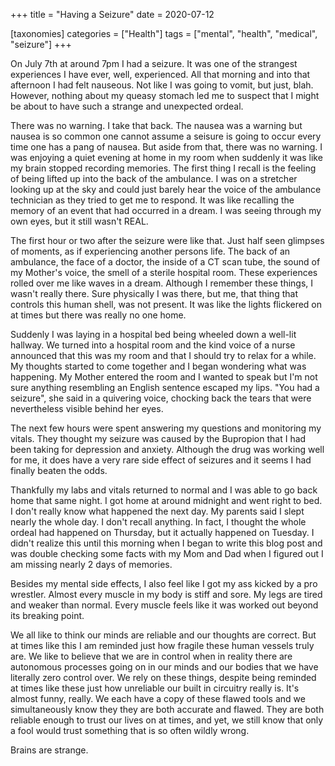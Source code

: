 +++
title = "Having a Seizure"
date = 2020-07-12

[taxonomies]
categories = ["Health"]
tags = ["mental", "health", "medical", "seizure"]
+++

On July 7th at around 7pm I had a seizure. It was one of the
strangest experiences I have ever, well, experienced. All that
morning and into that afternoon I had felt nauseous. Not like I
was going to vomit, but just, blah. However, nothing about my
queasy stomach led me to suspect that I might be about to have
such a strange and unexpected ordeal.

<!-- more -->

There was no warning. I take that back. The nausea was a warning
but nausea is so common one cannot assume a seisure is going to
occur every time one has a pang of nausea. But aside from that,
there was no warning. I was enjoying a quiet evening at home in
my room when suddenly it was like my brain stopped recording
memories. The first thing I recall is the feeling of being lifted
up into the back of the ambulance. I was on a stretcher looking
up at the sky and could just barely hear the voice of the ambulance
technician as they tried to get me to respond. It was like recalling
the memory of an event that had occurred in a dream. I was seeing
through my own eyes, but it still wasn't REAL.

The first hour or two after the seizure were like that. Just half
seen glimpses of moments, as if experiencing another persons life.
The back of an ambulance, the face of a doctor, the inside of a CT
scan tube, the sound of my Mother's voice, the smell of a sterile
hospital room. These experiences rolled over me like waves in a
dream. Although I remember these things, I wasn't really there. Sure
physically I was there, but me, that thing that controls this human
shell, was not present. It was like the lights flickered on at times
but there was really no one home.

Suddenly I was laying in a hospital bed being wheeled down a well-lit
hallway. We turned into a hospital room and the kind voice of a nurse
announced that this was my room and that I should try to relax for a
while. My thoughts started to come together and I began wondering what
was happening. My Mother entered the room and I wanted to speak but 
I'm not sure anything resembling an English sentence escaped my lips.
"You had a seizure", she said in a quivering voice, chocking back the
tears that were nevertheless visible behind her eyes.

The next few hours were spent answering my questions and monitoring
my vitals. They thought my seizure was caused by the Bupropion that
I had been taking for depression and anxiety. Although the drug was
working well for me, it does have a very rare side effect of seizures
and it seems I had finally beaten the odds.

Thankfully my labs and vitals returned to normal and I was able to
go back home that same night. I got home at around midnight and went
right to bed. I don't really know what happened the next day. My
parents said I slept nearly the whole day. I don't recall anything. In
fact, I thought the whole ordeal had happened on Thursday, but it
actually happened on Tuesday. I didn't realize this until this morning
when I began to write this blog post and was double checking some facts
with my Mom and Dad when I figured out I am missing nearly 2 days of
memories.

Besides my mental side effects, I also feel like I got my ass kicked by
a pro wrestler. Almost every muscle in my body is stiff and sore. My
legs are tired and weaker than normal. Every muscle feels like it was
worked out beyond its breaking point.

We all like to think our minds are reliable and our thoughts are
correct. But at times like this I am reminded just how fragile these
human vessels truly are. We like to believe that we are in control
when in reality there are autonomous processes going on in our minds
and our bodies that we have literally zero control over. We rely
on these things, despite being reminded at times like these just how
unreliable our built in circuitry really is. It's almost funny, really.
We each have a copy of these flawed tools and we simultaneously know
they they are both accurate and flawed. They are both reliable enough
to trust our lives on at times, and yet, we still know that only a fool
would trust something that is so often wildly wrong.

Brains are strange.
